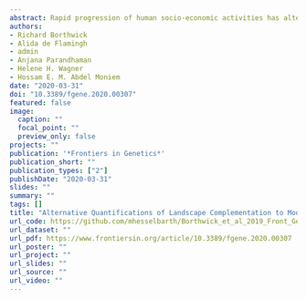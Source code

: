 ```yaml
---
abstract: Rapid progression of human socio-economic activities has altered the structure and function of natural landscapes. Species that rely on multiple, complementary habitat types (i.e., landscape complementation) to complete their life cycle may be especially at risk. However, such landscape complementation has received little attention in the context of landscape connectivity modeling. A previous study on flower longhorn beetles (*Cerambycidae Lepturinae*) integrated landscape complementation into a continuous habitat suitability 'surface', which was then used to quantify landscape connectivity between pairs of sampling sites using gradient-surface metrics. This connectivity model was validated with molecular genetic data collected for the banded longhorn beetle (Typocerus v. velutinus) in Indiana, United States. However, this approach has not been compared to alternative models in a landscape genetics context. Here, we used a discrete land use/land cover map to calculate landscape metrics related to landscape complementation based on a patch mosaic model (PMM) as an alternative to the previously published, continuous habitat suitability model (HSM). We evaluated the HSM surface with gradient surface metrics (GSM) and with two resistance-based models (RBM) based on least cost path (LCP) and commute distance (CD), in addition to an isolation-by-distance (IBD) model based on Euclidean distance. We compared the ability of these competing models of connectivity to explain pairwise genetic distances (RST) previously calculated from ten microsatellite genotypes of 454 beetles collected from 17 sites across Indiana, United States. Model selection with maximum likelihood population effects (MLPE) models found that GSM were most effective at explaining pairwise genetic distances as a proxy for gene flow across the landscape, followed by the landscape metrics calculated from the PMM, whereas the LCP model performed worse than both the CD and the isolation by distance model. We argue that the analysis of a continuous HSM with GSM might perform better because of their combined ability to effectively represent and quantify the continuous degree of landscape complementation (i.e., availability of complementary habitats in vicinity) found at and in-between sites, on which these beetles depend. Our findings may inform future studies that seek to model habitat connectivity in complex heterogeneous landscapes as natural habitats continue to become more fragmented in the Anthropocene.
authors:
- Richard Borthwick
- Alida de Flamingh 
- admin
- Anjana Parandhaman
- Helene H. Wagner
- Hossam E. M. Abdel Moniem
date: "2020-03-31"
doi: "10.3389/fgene.2020.00307"
featured: false
image:
  caption: ""
  focal_point: ""
  preview_only: false
projects: ""
publication: '*Frontiers in Genetics*'
publication_short: ""
publication_types: ["2"]
publishDate: "2020-03-31"
slides: ""
summary: ""
tags: []
title: "Alternative Quantifications of Landscape Complementation to Model Gene Flow in Banded Longhorn Beetles [Typocerus v. velutinus (Olivier)]"
url_code: https://github.com/mhesselbarth/Borthwick_et_al_2019_Front_Genet
url_dataset: ""
url_pdf: https://www.frontiersin.org/article/10.3389/fgene.2020.00307
url_poster: ""
url_project: ""
url_slides: ""
url_source: ""
url_video: ""
---
```

